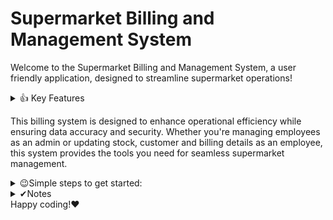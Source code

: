 # Supermarket Billing and Management System

Welcome to the Supermarket Billing and Management System, a user friendly application, designed to streamline supermarket operations! 
 <details> <summary>👍 Key Features</summary>

- Robust employee and admin login system with authorization mechanisms.</n>
- Streamlined item billing process ensuring accuracy and efficiency.</n>
- Real-time stock and inventory checks integrated with the database for up-to-date information.</n>
- Smooth checkout experience with automatic price calculation.</n>
</details>

This billing system is designed to enhance operational efficiency while ensuring data accuracy and security. Whether you're managing employees as an admin or updating stock, customer and billing details as an employee, this system provides the tools you need for seamless supermarket management.

<details> <summary
>😉Simple steps to get started:</summary>

1. Set up MySQL on your machine and create the necessary databases and tables as outlined under DATABASES_TABLES!</n>

2. Download and store any required images used in the project.</n>

3. Launch the application by running the main Python script.</n>

4. Admin module - Manage employee details - Create, update, search, delete</n>

5. Employee module - Manage customer details, inventory updation and billing with checkout</n>

</details>

<details> <summary>✔Notes</summary>

- Ensure to configure paths, passwords, and other settings correctly before running the application.</n>
- Handle database connections securely and avoid exposing sensitive information.</n>
- Feel free to customize and enhance the project according to your preferences and requirements.</n>
</details>
Happy coding!❤

```
